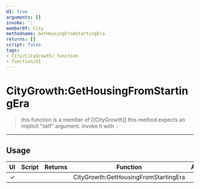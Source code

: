 ```yaml
---
UI: true
arguments: []
invoke: ':'
memberOf: City
methodname: GetHousingFromStartingEra
returns: []
script: false
tags:
- City/CityGrowth/_function
- function/UI
---
```

# CityGrowth:GetHousingFromStartingEra
> this function is a member of [[CityGrowth]]
> this method expects an implicit "self" argument. invoke it with `:`
-----
## Usage
|  UI | Script | Returns | Function | Arguments |
|:---:|:------:|-------:|:--------:|:---------|
|✓| ||CityGrowth:GetHousingFromStartingEra||
